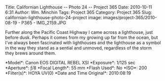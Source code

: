 Title: Californian Lighthouse -- Photo 24 -- Project 365
Date: 2010-10-11 6:31
Author: Wm. Minchin
Tags: Project 365
Category: Project 365
Slug: californian-lighthouse-photo-24-project
image: images/project-365/2010-08-19 - P365 - IMG_2159.JPG

Further along the Pacific Coast Highway I came across a lighthouse, just
before dusk. Perhaps it comes from my growing up far from the ocean, but
I've always been fascinated with lighthouses and the lighthouse as a
symbol in the way they stand as a sential and unmoved, regardless of the
storm they brews around them.

<div markdown=1 class="photo-infobox">
*Model*:  Canon EOS DIGITAL REBEL XSI  
*Exposure*: 1/125 sec  
*Aperture*: ƒ/8  
*Focal Length*: 55 mm  
*Flash Used*: No  
*ISO*: 200  
*Filter(s)*: HOYA UV(0)  
*Date and Time Original*: 2010:08:19
</div>
